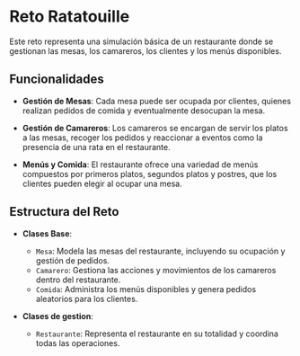 # Reto Ratatouille

Este reto representa una simulación básica de un restaurante donde se gestionan las mesas, los camareros, los clientes y los menús disponibles.

## Funcionalidades

- **Gestión de Mesas**: Cada mesa puede ser ocupada por clientes, quienes realizan pedidos de comida y eventualmente desocupan la mesa.

- **Gestión de Camareros**: Los camareros se encargan de servir los platos a las mesas, recoger los pedidos y reaccionar a eventos como la presencia de una rata en el restaurante.

- **Menús y Comida**: El restaurante ofrece una variedad de menús compuestos por primeros platos, segundos platos y postres, que los clientes pueden elegir al ocupar una mesa.

## Estructura del Reto


- **Clases Base**:
  
    - `Mesa`: Modela las mesas del restaurante, incluyendo su ocupación y gestión de pedidos.
    - `Camarero`: Gestiona las acciones y movimientos de los camareros dentro del restaurante.
    - `Comida`: Administra los menús disponibles y genera pedidos aleatorios para los clientes.
- **Clases de gestion**:
   
  - `Restaurante`: Representa el restaurante en su totalidad y coordina todas las operaciones.
